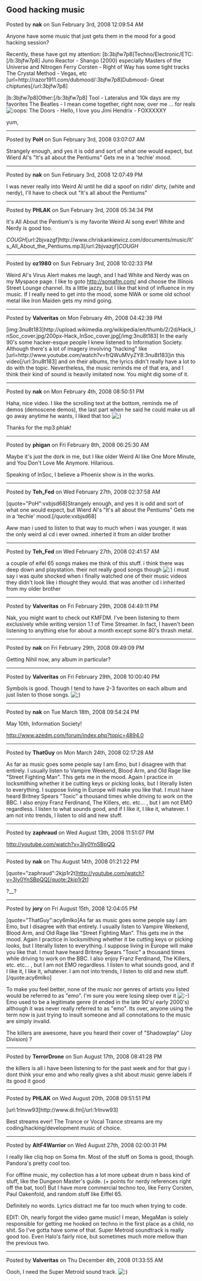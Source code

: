 ## Good hacking music
Posted by **nak** on Sun February 3rd, 2008 12:09:54 AM

Anyone have some music that just gets them in the mood for a good hacking session?

Recently, these have got my attention:
[b:3bjfw7p8]Techno/Electronic/ETC:[/b:3bjfw7p8]
Juno Reactor - Shango (2000) especially Masters of the Universe and Nitrogen
Ferry Corsten - Right of Way has some tight tracks
The Crystal Method - Vegas, etc
[url=http&#58;//razor1911&#46;com/dubmood/:3bjfw7p8]Dubmood- Great chiptunes[/url:3bjfw7p8]

[b:3bjfw7p8]Other:[/b:3bjfw7p8]
Tool - Lateralus and 10k days are my favorites
The Beatles - I mean come together, right now, over me ... for reals <!-- s:oops: --><img src="{SMILIES_PATH}/icon_redface.gif" alt=":oops:" title="Embarrassed" /><!-- s:oops: --> 
The Doors - Hello, I love you
Jimi Hendrix - FOXXXXXY

yum,

--------------------------------------------------------------------------------

Posted by **PoH** on Sun February 3rd, 2008 03:07:07 AM

Strangely enough, and yes it is odd and sort of what one would expect, but Wierd Al's &quot;It's all about the Pentiums&quot; Gets me in a 'techie' mood.

--------------------------------------------------------------------------------

Posted by **nak** on Sun February 3rd, 2008 12:07:49 PM

I was never really into Weird Al until he did a spoof on ridin' dirty, (white and nerdy), I'll have to check out &quot;It's all about the Pentiums&quot;

--------------------------------------------------------------------------------

Posted by **PHLAK** on Sun February 3rd, 2008 05:34:34 PM

It's All About the Pentium's is my favorite Weird Al song ever!  White and Nerdy is good too.

*COUGH*[url:2bjvazgf]http&#58;//www&#46;chriskankiewicz&#46;com/documents/music/It's_All_About_the_Pentiums&#46;mp3[/url:2bjvazgf]*COUGH*

--------------------------------------------------------------------------------

Posted by **oz1980** on Sun February 3rd, 2008 10:02:33 PM

Weird Al's Virus Alert makes me laugh, and I had White and Nerdy was on my Myspace page. I like to goto <!-- m --><a class="postlink" href="http://somafm.com/">http://somafm.com/</a><!-- m --> and choose the Illinois Street Lounge channel. Its a little jazzy, but I like that kind of influence in my music. If I really need to get into the mood, some NWA or some old school metal like Iron Maiden gets my mind going.

--------------------------------------------------------------------------------

Posted by **Valveritas** on Mon February 4th, 2008 04:42:38 PM

[img:3nu8t183]http&#58;//upload&#46;wikimedia&#46;org/wikipedia/en/thumb/2/2d/Hack_InSoc_cover&#46;jpg/200px-Hack_InSoc_cover&#46;jpg[/img:3nu8t183]
In the early 90's some hacker-esque people  I knew listened to Information Society.  Although there's a lot of imagery involving &quot;hacking&quot; like [url=http&#58;//www&#46;youtube&#46;com/watch?v=frQWuMVyZY8:3nu8t183]in this video[/url:3nu8t183] and on their albums, the lyrics didn't really have a lot  to do with the topic.  Nevertheless, the music reminds me of that era, and I think their kind of sound is heavily imitated now.  You might dig some of it.

--------------------------------------------------------------------------------

Posted by **nak** on Mon February 4th, 2008 08:50:51 PM

Haha, nice video.  I like the scrolling text at the bottom, reminds me of demos (demoscene demos), the last part when he said he could make us all go away anytime he wants, I liked that too  <!-- s;) --><img src="{SMILIES_PATH}/icon_e_wink.gif" alt=";)" title="Wink" /><!-- s;) --> 

Thanks for the mp3 phlak!

--------------------------------------------------------------------------------

Posted by **phigan** on Fri February 8th, 2008 06:25:30 AM

Maybe it's just the dork in me, but I like older Weird Al like One More Minute, and You Don't Love Me Anymore.
Hilarious.

Speaking of InSoc, I believe a Phoenix show is in the works.

--------------------------------------------------------------------------------

Posted by **Teh_Fed** on Wed February 27th, 2008 02:37:58 AM

[quote=&quot;PoH&quot;:vxbjsd68]Strangely enough, and yes it is odd and sort of what one would expect, but Wierd Al's &quot;It's all about the Pentiums&quot; Gets me in a 'techie' mood.[/quote:vxbjsd68]

Aww man i used to listen to that way to much when i was younger. it was the only weird al cd i ever owned. inherted it from an older brother

--------------------------------------------------------------------------------

Posted by **Teh_Fed** on Wed February 27th, 2008 02:41:57 AM

a couple of  eifel 65 songs makes me think of this stuff.  i think there was deep down and playstation. their not really good songs though <!-- s:) --><img src="{SMILIES_PATH}/icon_e_smile.gif" alt=":)" title="Smile" /><!-- s:) --> i must say i was quite shocked when i finally watched one of their music videos they didn't look like i thought they would. that was another cd i inherited from my older brother

--------------------------------------------------------------------------------

Posted by **Valveritas** on Fri February 29th, 2008 04:49:11 PM

Nak, you might want to check out KMFDM.  I've been listening to them exclusively while writing version 1.1 of Time Streamer.  In fact, I haven't been listening to anything else for about a month except some 80's thrash metal.

--------------------------------------------------------------------------------

Posted by **nak** on Fri February 29th, 2008 09:49:09 PM

Getting Nihil now, any album in particular?

--------------------------------------------------------------------------------

Posted by **Valveritas** on Fri February 29th, 2008 10:00:40 PM

Symbols is good. Though I tend to have 2-3 favorites on each album and just listen to those songs. <!-- s;) --><img src="{SMILIES_PATH}/icon_e_wink.gif" alt=";)" title="Wink" /><!-- s;) -->

--------------------------------------------------------------------------------

Posted by **nak** on Tue March 18th, 2008 09:54:24 PM

May 10th, Information Society!

<!-- m --><a class="postlink" href="http://www.azedm.com/forum/index.php?topic=4894.0">http://www.azedm.com/forum/index.php?topic=4894.0</a><!-- m -->

--------------------------------------------------------------------------------

Posted by **ThatGuy** on Mon March 24th, 2008 02:17:28 AM

As far as music goes some people say I am Emo, but I disagree with that entirely. I usually listen to Vampire Weekend, Blood Arm, and Old Rage like &quot;Street Fighting Man&quot;. This gets me in the mood. Again I practice in locksmithing whether it be cutting keys or picking looks, but I literally listen to everything. I suppose living in Europe will make you like that. I must have heard Britney Spears &quot;Toxic&quot; a thousand times while driving to work on the BBC. I also enjoy Franz Ferdinand, The Killers, etc. etc... , but I am not EMO regardless. I listen to what sounds good, and if I like it, I like it, whatever. I am not into trends, I listen to old and new stuff.

--------------------------------------------------------------------------------

Posted by **zaphraud** on Wed August 13th, 2008 11:51:07 PM

<!-- m --><a class="postlink" href="http://youtube.com/watch?v=3ly0YnSBpQQ">http://youtube.com/watch?v=3ly0YnSBpQQ</a><!-- m -->

--------------------------------------------------------------------------------

Posted by **nak** on Thu August 14th, 2008 01:21:22 PM

[quote=&quot;zaphraud&quot;:2kjp1r2t]http://youtube.com/watch?v=3ly0YnSBpQQ[/quote:2kjp1r2t]

?__?

--------------------------------------------------------------------------------

Posted by **jory** on Fri August 15th, 2008 12:04:05 PM

[quote=&quot;ThatGuy&quot;:acy6mlko]As far as music goes some people say I am Emo, but I disagree with that entirely. I usually listen to Vampire Weekend, Blood Arm, and Old Rage like &quot;Street Fighting Man&quot;. This gets me in the mood. Again I practice in locksmithing whether it be cutting keys or picking looks, but I literally listen to everything. I suppose living in Europe will make you like that. I must have heard Britney Spears &quot;Toxic&quot; a thousand times while driving to work on the BBC. I also enjoy Franz Ferdinand, The Killers, etc. etc... , but I am not EMO regardless. I listen to what sounds good, and if I like it, I like it, whatever. I am not into trends, I listen to old and new stuff.[/quote:acy6mlko]

To make you feel better, none of the music nor genres of artists you listed would be referred to as &quot;emo&quot;.  I'm sure you were losing sleep over it <!-- s:-) --><img src="{SMILIES_PATH}/icon_e_smile.gif" alt=":-)" title="Smile" /><!-- s:-) -->  Emo used to be a legitimate genre (it ended in the late 90's/ early 2000's) although it was never really referred to as &quot;emo&quot;.  Its over, anyone using the term now is just trying to insult someone and all connotations to the music are simply invalid.

The killers are awesome, have you heard their cover of &quot;Shadowplay&quot; (Joy Division) ?

--------------------------------------------------------------------------------

Posted by **TerrorDrone** on Sun August 17th, 2008 08:41:28 PM

the killers is all i have been listening to for the past week 
and for that guy i dont think your emo 
and who really gives a shit about music genre labels if its good it good

--------------------------------------------------------------------------------

Posted by **PHLAK** on Wed August 20th, 2008 09:51:51 PM

[url:1rlnvw93]http&#58;//www&#46;di&#46;fm[/url:1rlnvw93]

Best streams ever!  The Trance or Vocal Trance streams are my coding/hacking/development music of choice.

--------------------------------------------------------------------------------

Posted by **AltF4Warrior** on Wed August 27th, 2008 02:00:31 PM

I really like cliq hop on Soma fm. Most of the stuff on Soma is good, though. Pandora's pretty cool too.

For offline music, my collection has a lot more upbeat drum n bass kind of stuff, like the Dungeon Master's guide. (+ points for nerdy references right off the bat, too!) But I have more commercial techno too, like Ferry Corsten, Paul Oakenfold, and random stuff like Eiffel 65. 

Definitely no words. Lyrics distract me far too much when trying to code.

EDIT: Oh, nearly forgot the video game music! I mean, MegaMan is solely responsible for getting me hooked on techno in the first place as a child, no shit. So I've gotta have some of that. Super Metroid soundtrack is really good too. Even Halo's fairly nice, but sometimes much more mellow than the previous two.

--------------------------------------------------------------------------------

Posted by **Valveritas** on Thu December 4th, 2008 01:33:55 AM

Oooh, I need the Super Metroid sound track.   <!-- s:) --><img src="{SMILIES_PATH}/icon_e_smile.gif" alt=":)" title="Smile" /><!-- s:) -->
